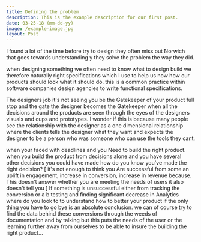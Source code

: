 ```yaml
---
title: Defining the problem
description: This is the example description for our first post.
date: 03-25-18 (mm-dd-yy)
image: /example-image.jpg
layout: Post
---
```


I found a lot of the time before try to design they often miss out Norwich that goes towards understanding y they solve the problem the way they did.

when designing something we often need to know what to design build we therefore naturally right specifications which I use to help us now how our products should look what it should do.  this is a common practice within software companies design agencies to write functional specifications.

<!-- more -->

The designers job it's not seeing you be the Gatekeeper of your product full stop and the gate the designer becomes the Gatekeeper when all the decisions around the products are seen through the eyes of the designers visuals and cups and prototypes. I wonder if this is because many people see the relationship with the designer as a one dimensional relationship where the clients tells the designer what they want and expects the designer to be a person who was someone who can use the tools they cant.

when your faced with deadlines and you Need to build the  right product.   when you build the product from decisions alone and you have several other decisions you could have made how do you know you've made the right decision? [ it's not enough to think you Are successful from some an uplift in engagement,   increase in conversion, increase in revenue because. This doesn't answer whether you are meeting the needs of users it also doesn't tell you ] If something is unsuccessful either from tracking the conversion or a b testing and finding significant decrease in Analytics where do you look to to understand how to better your product if the only thing you have to go bye is an absolute conclusion.  we can of course try to find the data behind these conversions through the weeds of documentation and by talking but this puts the needs of the user or the learning further away from ourselves to be able to insure the building  the right product... 

